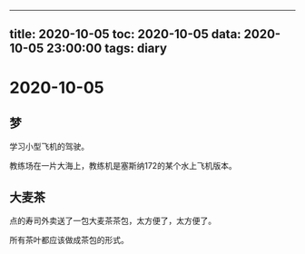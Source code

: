 
---
title: 2020-10-05
toc: 2020-10-05
data: 2020-10-05 23:00:00
tags: diary
---


# 2020-10-05

## 梦

学习小型飞机的驾驶。

教练场在一片大海上，教练机是塞斯纳172的某个水上飞机版本。



## 大麦茶

点的寿司外卖送了一包大麦茶茶包，太方便了，太方便了。

所有茶叶都应该做成茶包的形式。


